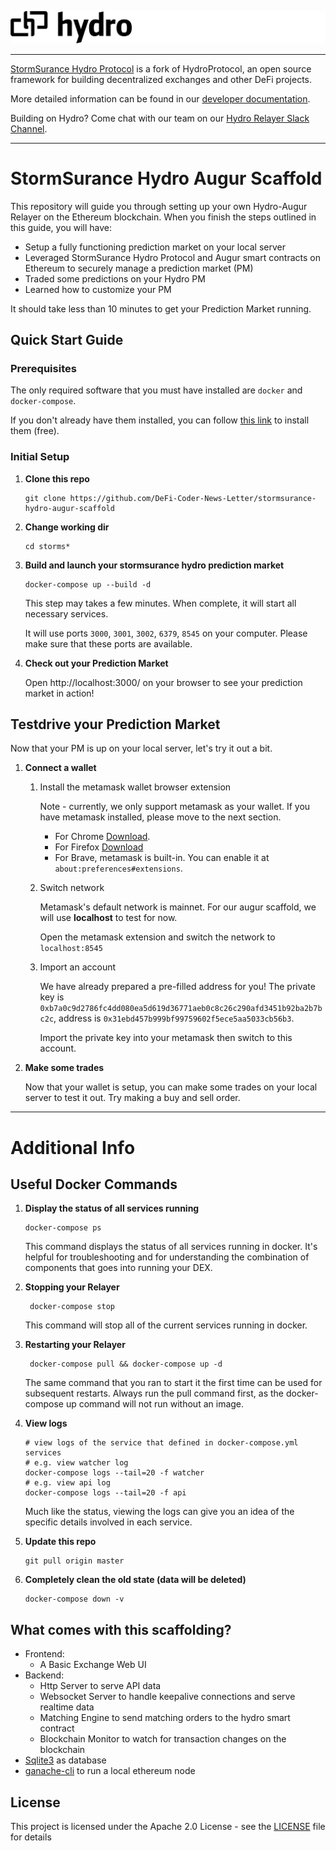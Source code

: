 ![image](assets/hydro_black_wider.png)

***

[StormSurance Hydro Protocol](https://hydroprotocol.io) is a fork of HydroProtocol, an open source framework for building decentralized exchanges and other DeFi projects.

More detailed information can be found in our [developer documentation](https://developer.hydroprotocol.io/docs/overview/getting-started.html).

Building on Hydro? Come chat with our team on our [Hydro Relayer Slack Channel](https://join.slack.com/t/hydrorelayer/shared_invite/enQtNTc1Mjc3MDUyNTkzLWNmZjI0YmFhNTg4OTU4NTI5ZWE1MzY1ZTc1MDMyYmE1YzkwYWUwYzQ2MTNhMTRjNmVjMmEyOTRkMjFlNzAyMTQ).

***

# StormSurance Hydro Augur Scaffold

This repository will guide you through setting up your own Hydro-Augur Relayer on the Ethereum blockchain. When you finish the steps outlined in this guide, you will have:

- Setup a fully functioning prediction market on your local server
- Leveraged StormSurance Hydro Protocol and Augur smart contracts on Ethereum to securely manage a prediction market (PM)
- Traded some predictions on your Hydro PM
- Learned how to customize your PM

It should take less than 10 minutes to get your Prediction Market running.

## Quick Start Guide

### Prerequisites

The only required software that you must have installed are `docker` and `docker-compose`.

If you don't already have them installed, you can follow [this link](https://docs.docker.com/compose/install/) to install them (free).

### Initial Setup

1.  **Clone this repo**

        git clone https://github.com/DeFi-Coder-News-Letter/stormsurance-hydro-augur-scaffold

1.  **Change working dir**

        cd storms*

1.  **Build and launch your stormsurance hydro prediction market**

        docker-compose up --build -d

    This step may takes a few minutes.
    When complete, it will start all necessary services.

    It will use ports `3000`, `3001`, `3002`, `6379`, `8545` on your computer. Please make sure that these ports are available.

1.  **Check out your Prediction Market**

    Open http://localhost:3000/ on your browser to see your prediction market in action!
    
## Testdrive your Prediction Market

Now that your PM is up on your local server, let's try it out a bit.

1.  **Connect a wallet**

    1.  Install the metamask wallet browser extension
        
        Note - currently, we only support metamask as your wallet. If you have metamask installed, please move to the next section.

        - For Chrome [Download](https://chrome.google.com/webstore/detail/metamask/nkbihfbeogaeaoehlefnkodbefgpgknn).
        - For Firefox [Download](https://addons.mozilla.org/en-US/firefox/addon/ether-metamask/)
        - For Brave, metamask is built-in. You can enable it at `about:preferences#extensions`.

    1.  Switch network

        Metamask's default network is mainnet. For our augur scaffold, we will use **localhost** to test for now.

        Open the metamask extension and switch the network to `localhost:8545`

    1.  Import an account

        We have already prepared a pre-filled address for you! The private key is `0xb7a0c9d2786fc4dd080ea5d619d36771aeb0c8c26c290afd3451b92ba2b7bc2c`, address is `0x31ebd457b999bf99759602f5ece5aa5033cb56b3`.

        Import the private key into your metamask then switch to this account.

1.  **Make some trades**
    
    Now that your wallet is setup, you can make some trades on your local server to test it out. Try making a buy and sell order.

***

# Additional Info

## Useful Docker Commands

1.  **Display the status of all services running**

        docker-compose ps

    This command displays the status of all services running in docker. It's helpful for troubleshooting and for understanding the combination of components that goes into running your DEX.

2. **Stopping your Relayer**

        docker-compose stop

   This command will stop all of the current services running in docker.

3. **Restarting your Relayer**

        docker-compose pull && docker-compose up -d

   The same command that you ran to start it the first time can be used for subsequent restarts. Always run the pull command first, as the docker-compose up command will not run without an image.

1.  **View logs**

        # view logs of the service that defined in docker-compose.yml services
        # e.g. view watcher log
        docker-compose logs --tail=20 -f watcher
        # e.g. view api log
        docker-compose logs --tail=20 -f api

    Much like the status, viewing the logs can give you an idea of the specific details involved in each service.

5.  **Update this repo**

        git pull origin master

6.  **Completely clean the old state (data will be deleted)**

        docker-compose down -v

## What comes with this scaffolding?

- Frontend:
  - A Basic Exchange Web UI
- Backend:
  - Http Server to serve API data
  - Websocket Server to handle keepalive connections and serve realtime data
  - Matching Engine to send matching orders to the hydro smart contract
  - Blockchain Monitor to watch for transaction changes on the blockchain
- [Sqlite3](https://www.sqlite.org/index.html) as database
- [ganache-cli](https://github.com/trufflesuite/ganache-cli) to run a local ethereum node

## License

This project is licensed under the Apache 2.0 License - see the [LICENSE](LICENSE) file for details
